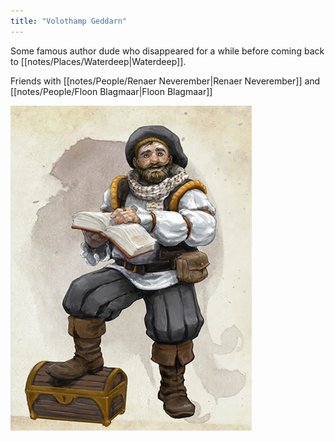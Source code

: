 ```yaml
---
title: "Volothamp Geddarn"
---
```

Some famous author dude who disappeared for a while before coming back to [[notes/Places/Waterdeep|Waterdeep]]. 

Friends with [[notes/People/Renaer Neverember|Renaer Neverember]] and [[notes/People/Floon Blagmaar|Floon Blagmaar]]

![image|250](notes/images/Volo-5e.webp)